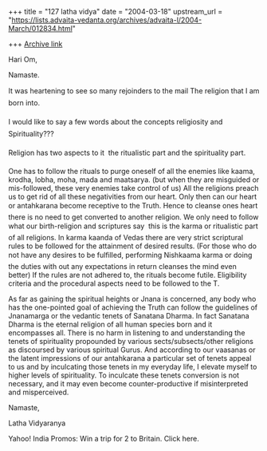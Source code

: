 +++
title = "127 latha vidya"
date = "2004-03-18"
upstream_url = "https://lists.advaita-vedanta.org/archives/advaita-l/2004-March/012834.html"

+++
[Archive link](https://lists.advaita-vedanta.org/archives/advaita-l/2004-March/012834.html)


Hari Om,

Namaste.

It was heartening to see so many rejoinders to the mail The religion that I am born into.

I would like to say a few words about the concepts religiosity and Spirituality???

Religion has two aspects to it  the ritualistic part and the spirituality part.

One has to follow the rituals to purge oneself of all the enemies like kaama, krodha, lobha, moha, mada and maatsarya. (but when they are misguided or mis-followed, these very enemies take control of us) All the religions preach us to get rid of all these negativities from our heart. Only then can our heart or antahkarana become receptive to the Truth. Hence to cleanse ones heart there is no need to get converted to another religion. We only need to follow what our birth-religion and scriptures say  this is the karma or ritualistic part of all religions. In karma kaanda of Vedas there are very strict scriptural rules to be followed for the attainment of desired results. (For those who do not have any desires to be fulfilled, performing Nishkaama karma or doing the duties with out any expectations in return cleanses the mind even better) If the rules are not adhered to, the rituals become futile. Eligibility criteria and the procedural aspects need to be followed to the T.


As far as gaining the spiritual heights or Jnana is concerned, any body who has the one-pointed goal of achieving the Truth can follow the guidelines of Jnanamarga or the vedantic tenets of Sanatana Dharma. In fact Sanatana Dharma is the eternal religion of all human species born and it encompasses all. There is no harm in listening to and understanding the tenets of spirituality propounded by various sects/subsects/other religions as discoursed by various spiritual Gurus. And according to our vaasanas or the latent impressions of our antahkarana a particular set of tenets appeal to us and by inculcating those tenets in my everyday life, I elevate myself to higher levels of spirituality. To inculcate these tenets conversion is not necessary, and it may even become counter-productive if misinterpreted and misperceived.

 Namaste,

Latha Vidyaranya


Yahoo! India Promos:  Win a trip for 2 to Britain. Click here.

